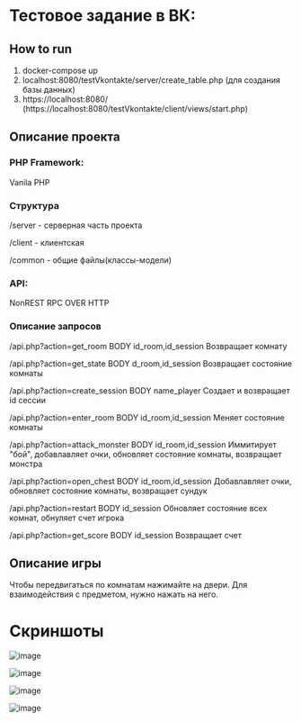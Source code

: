 # Тестовое задание в ВК: 


## How to run

1) docker-compose up
2) localhost:8080/testVkontakte/server/create_table.php (для создания базы данных)
3) https://localhost:8080/ (https://localhost:8080/testVkontakte/client/views/start.php) 

## Описание проекта

### PHP Framework:
Vanila PHP

### Структура
/server - серверная часть проекта

/client - клиентская

/common - общие файлы(классы-модели)

### API:
NonREST RPC OVER HTTP

### Описание запросов

/api.php?action=get_room
BODY id_room,id_session 
Возвращает комнату

/api.php?action=get_state
BODY d_room,id_session
Возвращает состояние комнаты

/api.php?action=create_session
BODY name_player
Создает и возвращает id сессии

/api.php?action=enter_room
BODY id_room,id_session
Меняет состояние комнаты 

/api.php?action=attack_monster
BODY id_room,id_session
Иммитирует "бой", добавлавляет очки, обновляет состояние комнаты, возвращает монстра

/api.php?action=open_chest
BODY id_room,id_session
Добавлавляет очки, обновляет состояние комнаты, возвращает сундук

/api.php?action=restart
BODY id_session
Обновляет состояние всех комнат, обнуляет счет игрока

/api.php?action=get_score
BODY id_session
Возвращает счет



## Описание игры 

Чтобы передвигаться по комнатам нажимайте на двери. Для взаимодействия с предметом, нужно нажать на него.  

# Скриншоты
![image](https://user-images.githubusercontent.com/57155484/123342901-49174700-d559-11eb-8641-cd8349946809.png)

![image](https://user-images.githubusercontent.com/57155484/123343021-998ea480-d559-11eb-9610-ae4847cd5988.png)

![image](https://user-images.githubusercontent.com/57155484/123343067-b034fb80-d559-11eb-8dc4-f5a399a50829.png)

![image](https://user-images.githubusercontent.com/57155484/123343114-c478f880-d559-11eb-80a8-e2e7911da4ec.png)










